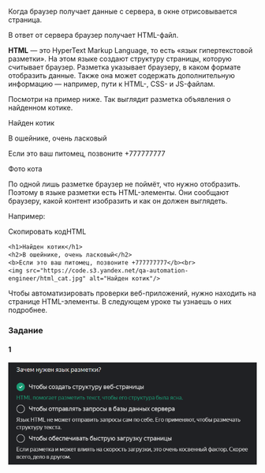 Когда браузер получает данные с сервера, в окне отрисовывается страница.


В ответ от сервера браузер получает HTML-файл.

**HTML** — это HyperText Markup Language, то есть «язык гипертекстовой разметки». На этом языке создают структуру страницы, которую считывает браузер. Разметка указывает браузеру, в каком формате отобразить данные. Также она может содержать дополнительную информацию — например, пути к HTML-, CSS- и JS-файлам.

Посмотри на пример ниже. Так выглядит разметка объявления о найденном котике.

Найден котик

В ошейнике, очень ласковый

Если это ваш питомец, позвоните +777777777

Фото кота

По одной лишь разметке браузер не поймёт, что нужно отобразить. Поэтому в языке разметки есть HTML-элементы. Они сообщают браузеру, какой контент изобразить и как он должен выглядеть.

Например:

Скопировать кодHTML

```
<h1>Найден котик</h1>
<h2>В ошейнике, очень ласковый</h2>
<b>Если это ваш питомец, позвоните +777777777</b><br>
<img src="https://code.s3.yandex.net/qa-automation-engineer/html_cat.jpg" alt="Найден котик"/> 
```

Чтобы автоматизировать проверки веб-приложений, нужно находить на странице HTML-элементы. В следующем уроке ты узнаешь о них подробнее.

### Задание
#### 1
![img_13.png](img%2Fimg_13.png)